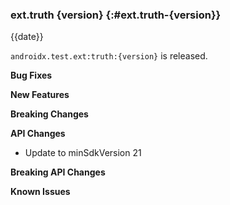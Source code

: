 ### ext.truth {version} {:#ext.truth-{version}}

{{date}}

`androidx.test.ext:truth:{version}` is released.

**Bug Fixes**

**New Features**

**Breaking Changes**

**API Changes**

* Update to minSdkVersion 21

**Breaking API Changes**

**Known Issues**
